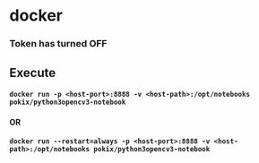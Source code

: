 # docker

### Token has turned OFF
## Execute
#### `docker run -p <host-port>:8888 -v <host-path>:/opt/notebooks pokix/python3opencv3-notebook`
#### OR
####
#### `docker run --restart=always -p <host-port>:8888 -v <host-path>:/opt/notebooks pokix/python3opencv3-notebook`
